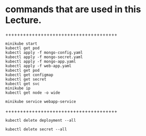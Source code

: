 # commands that are used in this Lecture.

++++++++++++++++++++++++++++++++++++++
```
minikube start
kubectl get pod
kubectl apply -f mongo-config.yaml
kubectl apply -f mongo-secret.yaml
kubectl apply -f mongo-app.yaml
kubectl apply -f web-app.yaml
kubectl get pod
kubectl get configmap
kubectl get secret
kubectl get svc
minikube ip
kubectl get node -o wide
```

```
minikube service webapp-service
```
++++++++++++++++++++++++++++++++++++++
```
kubectl delete deployment --all
```
```
kubectl delete secret --all
```
